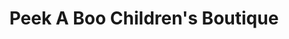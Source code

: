 ---
title: "Peek A Boo Children's Boutique"
url: /staten-island/peek-a-boo-childrens-boutique/
shop: Kleidung
---